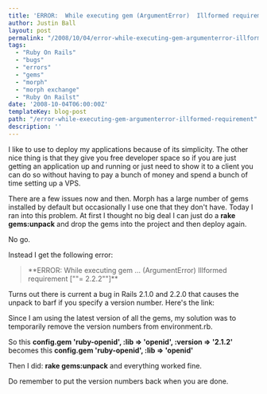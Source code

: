 ```yaml
---
title: 'ERROR:  While executing gem (ArgumentError)  Illformed requirement'
author: Justin Ball
layout: post
permalink: "/2008/10/04/error-while-executing-gem-argumenterror-illformed-requirement/"
tags:
  - "Ruby On Rails"
  - "bugs"
  - "errors"
  - "gems"
  - "morph"
  - "morph exchange"
  - "Ruby On Railst"
date: '2008-10-04T06:00:00Z'
templateKey: blog-post
path: "/error-while-executing-gem-argumenterror-illformed-requirement"
description: ''
---
```


I like to use  to deploy my applications because of its simplicity. The other nice thing is that they give you free developer space so
if you are just getting an application up and running or just need to show it to a client you can do so without having to pay a bunch of
money and spend a bunch of time setting up a VPS.

There are a few issues now and then. Morph has a large number of gems installed by default but occasionally I use one that they don't have.
Today I ran into this problem. At first I thought no big deal I can just do a **rake gems:unpack** and drop the gems into the project and
then deploy again.

No go.

Instead I get the following error:

<blockquote>
    **ERROR:  While executing gem ... (ArgumentError)
        Illformed requirement [""= 2.2.2""]**
</blockquote>

Turns out there is current a bug in Rails 2.1.0 and 2.2.0 that causes the unpack to barf if you specify a version number. Here's the link:


Since I am using the latest version of all the gems, my solution was to temporarily remove the version numbers from environment.rb.

So this
**config.gem 'ruby-openid', :lib => 'openid', :version => '2.1.2'**
becomes this
**config.gem 'ruby-openid', :lib => 'openid'**

Then I did:
**rake gems:unpack**
and everything worked fine.

Do remember to put the version numbers back when you are done.
